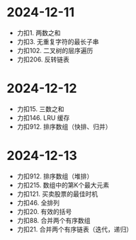 # 2024-12-11
- 力扣1. 两数之和
- 力扣3. 无重复字符的最长子串
- 力扣102. 二叉树的层序遍历
- 力扣206. 反转链表

# 2024-12-12
- 力扣15. 三数之和
- 力扣146. LRU 缓存
- 力扣912. 排序数组（快排、归并）

# 2024-12-13
- 力扣912. 排序数组（堆排）
- 力扣215. 数组中的第K个最大元素
- 力扣121. 买卖股票的最佳时机
- 力扣46. 全排列
- 力扣20. 有效的括号
- 力扣88. 合并两个有序数组
- 力扣21. 合并两个有序链表（迭代，递归）